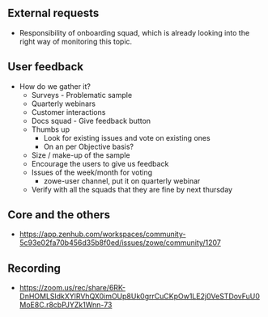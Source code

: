 ## External requests

- Responsibility of onboarding squad, which is already looking into the right way of monitoring this topic. 

## User feedback

- How do we gather it?
    - Surveys - Problematic sample
    - Quarterly webinars
    - Customer interactions
    - Docs squad - Give feedback button
    - Thumbs up
        - Look for existing issues and vote on existing ones
        - On an per Objective basis?
    - Size / make-up of the sample
    - Encourage the users to give us feedback
    - Issues of the week/month for voting
        - zowe-user channel, put it on quarterly webinar
    - Verify with all the squads that they are fine by next thursday
    
## Core and the others

- https://app.zenhub.com/workspaces/community-5c93e02fa70b456d35b8f0ed/issues/zowe/community/1207 

## Recording

- https://zoom.us/rec/share/6RK-DnHOMLSldkXYlRVhQX0imOUp8Uk0grrCuCKpOw1LE2j0VeSTDovFuU0MoE8C.r8cbPJYZk1Wnn-73
